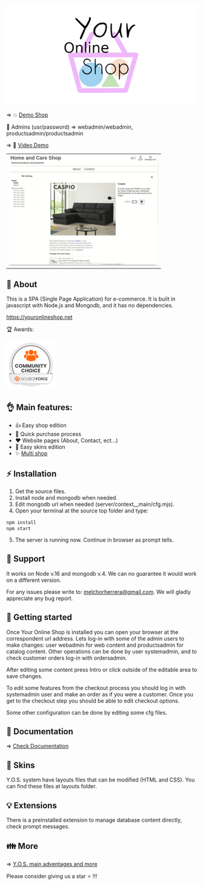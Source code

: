 ![Your Online Shop](readme_images/logotype.png "Your Online Shop")

=> :boom: [Demo Shop](https://youronlineshop.net/sample/)

:wrench: Admins (usr/password) => webadmin/webadmin, productsadmin/productsadmin

=> :information_desk_person: [Video Demo](https://youtu.be/PD_olszbGWA)
<table>
  <tr>
    <td>
    <a href="https://youtu.be/PD_olszbGWA"><img src="readme_images/youtube.webp"></a>
    </td>
  </tr>
</table>

## :cactus: About

This is a SPA (Single Page Application) for e-commerce. It is built in javascript with Node.js and Mongodb, and it has no dependencies.

https://youronlineshop.net

:trophy: Awards:

<img src="readme_images/oss-community-choice-white.svg" alt="Community choice" width="130"/>

## :ok_hand: Main features:

- :thumbsup: Easy shop edition
- :runner: Quick purchase process
- :heart: Website pages (About, Contact, ect...)
- :art: Easy skins edition
- :sparkles: [Multi shop](docs/multishopguide.md)

## :zap: Installation

1. Get the source files.
2. Install node and mongodb when needed.
3. Edit mongodb url when needed (server/context__main/cfg.mjs).
4. Open your terminal at the source top folder and type:
```
npm install 
npm start
```
5. The server is running now. Continue in browser as prompt tells.

## :ghost: Support

It works on Node v.16 and mongodb v.4. We can no guarantee it would work on a different version.

For any issues please write to: melchorherrera@gmail.com. We will gladly appreciate any bug report.


## :rocket: Getting started

Once Your Online Shop is installed you can open your browser at the correspondent url address. Lets log-in with some of the admin users to make changes: user webadmin for web content and productsadmin for catalog content. Other operations can be done by user systemadmin, and to check customer orders log-in with ordersadmin.

After editing some content press Intro or click outside of the editable area to save changes.

To edit some features from the checkout process you should log in with systemadmin user and make an order as if you were a customer. Once you get to the checkout step you should be able to edit checkout options.

Some other configuration can be done by editing some cfg files.


## :green_book: Documentation

=> [Check Documentation](docs/overview.md)


## :art: Skins

Y.O.S. system have layouts files that can be modified (HTML and CSS). You can find these files at layouts folder.


## :bulb: Extensions

There is a preinstalled extension to manage database content directly, check prompt messages.


## :family: More

=> [Y.O.S. main adventages and more](docs/marketing.md)

Please consider giving us a star :star: !!!
